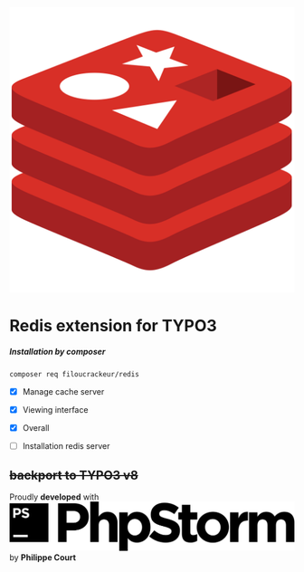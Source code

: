 ![Logo Redis](./Resources/Public/Images/Documentation/redis.svg)
# Redis extension for TYPO3

##### Installation by composer
```bash
composer req filoucrackeur/redis
```

- [x] Manage cache server
- [x] Viewing interface
- [x] Overall 
- [ ] Installation redis server




~~backport to TYPO3 v8~~
------------------
 Proudly **developed** with 
![Logo PhpStorm](./Resources/Public/Images/Documentation/phpstorm.svg)
by **Philippe Court**